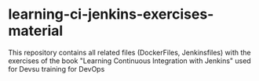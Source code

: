 # learning-ci-jenkins-exercises-material
This  repository contains all related files (DockerFiles, Jenkinsfiles) with the exercises of the book "Learning Continuous Integration with Jenkins" used for Devsu training for DevOps
